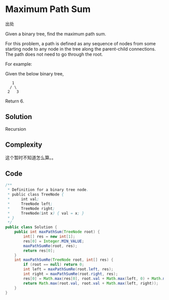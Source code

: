 # Maximum Path Sum

出处

Given a binary tree, find the maximum path sum.

For this problem, a path is defined as any sequence of nodes from some starting node to any node in the tree along the parent-child connections. The path does not need to go through the root.

For example:

Given the below binary tree,

       1
      / \
     2   3

Return 6.

## Solution

Recursion

## Complexity

这个暂时不知道怎么算。。

## Code

```java
/**
 * Definition for a binary tree node.
 * public class TreeNode {
 *     int val;
 *     TreeNode left;
 *     TreeNode right;
 *     TreeNode(int x) { val = x; }
 * }
 */
public class Solution {
    public int maxPathSum(TreeNode root) {
        int[] res = new int[1];
        res[0] = Integer.MIN_VALUE;
        maxPathSumRe(root, res);
        return res[0];
    }
    int maxPathSumRe(TreeNode root, int[] res) {
        if (root == null) return 0;
        int left = maxPathSumRe(root.left, res);
        int right = maxPathSumRe(root.right, res);
        res[0] = Math.max(res[0], root.val + Math.max(left, 0) + Math.max(right, 0));
        return Math.max(root.val, root.val + Math.max(left, right));
    }
}
```

